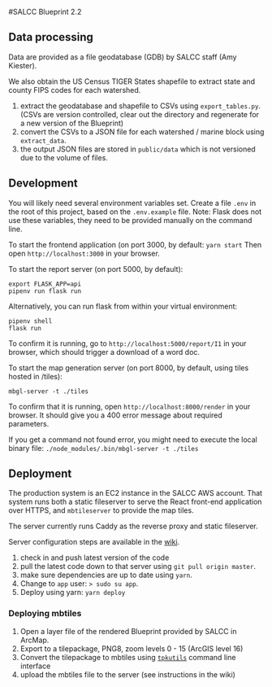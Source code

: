 #SALCC Blueprint 2.2


## Data processing

Data are provided as a file geodatabase (GDB) by SALCC staff (Amy Kiester).

We also obtain the US Census TIGER States shapefile to extract state and county FIPS codes for each watershed.

1. extract the geodatabase and shapefile to CSVs using `export_tables.py`.  (CSVs are version controlled, clear out the directory and regenerate for a new version of the Blueprint)
2. convert the CSVs to a JSON file for each watershed / marine block using `extract_data`.
3. the output JSON files are stored in `public/data` which is not versioned due to the volume of files.


## Development

You will likely need several environment variables set.  Create a file `.env` in the root of this project, based on the `.env.example` file.
Note: Flask does not use these variables, they need to be provided manually on the command line.

To start the frontend application (on port 3000, by default:
`yarn start`
Then open `http://localhost:3000` in your browser.

To start the report server (on port 5000, by default):
```
export FLASK_APP=api
pipenv run flask run
```
Alternatively, you can run flask from within your virtual environment:
```
pipenv shell
flask run
```

To confirm it is running, go to `http://localhost:5000/report/I1` in your browser, which should trigger a download of a word doc.


To start the map generation server (on port 8000, by default, using tiles hosted in /tiles):
```
mbgl-server -t ./tiles
```

To confirm that it is running, open `http://localhost:8000/render` in your browser.  It should give you a 400 error message about required parameters.

If you get a command not found error, you might need to execute the local binary file:
`./node_modules/.bin/mbgl-server -t ./tiles`


## Deployment

The production system is an EC2 instance in the SALCC AWS account.  That system runs both a static fileserver to serve
the React front-end application over HTTPS, and `mbtileserver` to provide the map tiles.

The server currently runs Caddy as the reverse proxy and static fileserver.

Server configuration steps are available in the [wiki](https://github.com/consbio/salcc_blueprint2/wiki).


1. check in and push latest version of the code
2. pull the latest code down to that server using `git pull origin master`.
3. make sure dependencies are up to date using `yarn`.
4. Change to `app` user: `> sudo su app`.
5. Deploy using yarn: `yarn deploy`



### Deploying mbtiles

1. Open a layer file of the rendered Blueprint provided by SALCC in ArcMap.
2. Export to a tilepackage, PNG8, zoom levels 0 - 15 (ArcGIS level 16)
3. Convert the tilepackage to mbtiles using [`tpkutils`](https://github.com/consbio/tpkutils) command line interface
4. upload the mbtiles file to the server (see instructions in the wiki) 


  